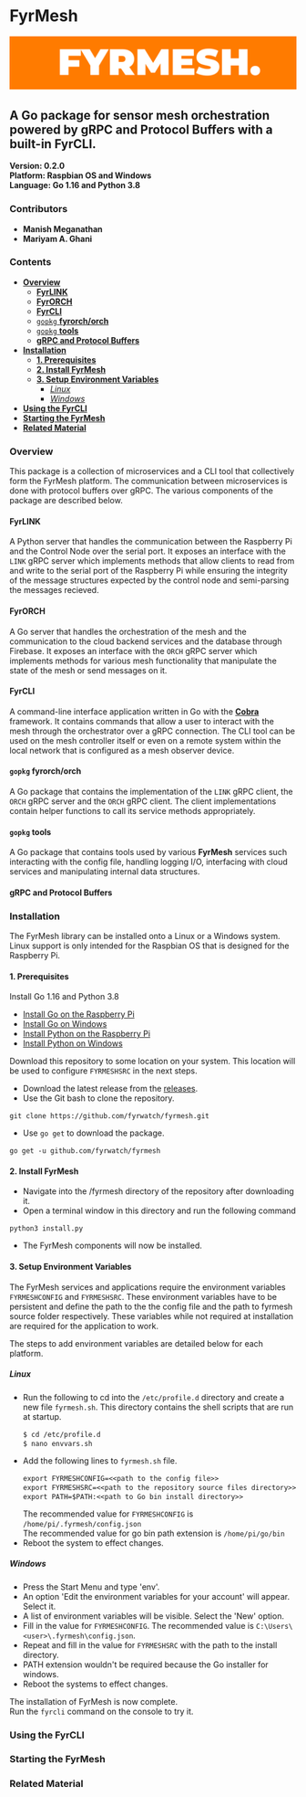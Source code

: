 # FyrMesh
![FyrMesh Banner](fyrmesh.png)
## A Go package for sensor mesh orchestration powered by gRPC and Protocol Buffers with a built-in FyrCLI. 

**Version: 0.2.0**  
**Platform: Raspbian OS and Windows**  
**Language: Go 1.16 and Python 3.8**

### **Contributors**
- **Manish Meganathan**
- **Mariyam A. Ghani**

### **Contents**
  - [**Overview**](#overview)
    - [**FyrLINK**](#fyrlink)
    - [**FyrORCH**](#fyrorch)
    - [**FyrCLI**](#fyrcli)
    - [``gopkg`` **fyrorch/orch**](#gopkg-fyrorchorch)
    - [``gopkg`` **tools**](#gopkg-tools)
    - [**gRPC and Protocol Buffers**](#grpc-and-protocol-buffers)
  - [**Installation**](#installation)
    - [**1. Prerequisites**](#1-prerequisites)
    - [**2. Install FyrMesh**](#2-install-fyrmesh)
    - [**3. Setup Environment Variables**](#3-setup-environment-variables)
      - [*Linux*](#linux)
      - [*Windows*](#windows)
  - [**Using the FyrCLI**](#using-the-fyrcli)
  - [**Starting the FyrMesh**](#starting-the-fyrmesh)
  - [**Related Material**](#related-material)

### **Overview**
This package is a collection of microservices and a CLI tool that collectively form the FyrMesh platform. The communication between microservices is done with protocol buffers over gRPC.
The various components of the package are described below.

#### **FyrLINK**  
A Python server that handles the communication between the Raspberry Pi and the Control Node
over the serial port. It exposes an interface with the ``LINK`` gRPC server which implements methods that allow clients to read from and write to the serial port of the Raspberry Pi while ensuring the integrity of the message structures expected by the control node and semi-parsing the messages recieved.

#### **FyrORCH**  
A Go server that handles the orchestration of the mesh and the communication to the cloud backend services and the database through Firebase. It exposes an interface with the ``ORCH`` gRPC server
which implements methods for various mesh functionality that manipulate the state of the mesh or send messages on it.

#### **FyrCLI**  
A command-line interface application written in Go with the [**Cobra**](https://github.com/spf13/cobra) framework. It contains commands that allow a user to interact with the mesh through the orchestrator over a gRPC connection. The CLI tool can be used on the mesh controller itself or even on a remote system within the local network that is configured as a mesh observer device.

#### ``gopkg`` **fyrorch/orch**   
A Go package that contains the implementation of the ``LINK`` gRPC client, the ``ORCH`` gRPC server and the ``ORCH`` gRPC client. The client implementations contain helper functions to call its service methods appropriately.

#### ``gopkg`` **tools**  
A Go package that contains tools used by various **FyrMesh** services such interacting with the config file, handling logging I/O, interfacing with cloud services and manipulating internal data structures.

#### gRPC and Protocol Buffers

### **Installation**
The FyrMesh library can be installed onto a Linux or a Windows system. Linux support is only intended for the Raspbian OS that is designed for the Raspberry Pi.  

#### 1. Prerequisites
Install Go 1.16 and Python 3.8
   - [Install Go on the Raspberry Pi](https://www.jeremymorgan.com/tutorials/raspberry-pi/install-go-raspberry-pi/)
   - [Install Go on Windows](https://golang.org/doc/install)
   - [Install Python on the Raspberry Pi](https://projects.raspberrypi.org/en/projects/generic-python-install-python3#:~:text=Open%20your%20web%20browser%20and,a%20download%20will%20start%20automatically.)
   - [Install Python on Windows](https://realpython.com/installing-python/)


Download this repository to some location on your system. This location will be used to configure ``FYRMESHSRC`` in the next steps.
   - Download the latest release from the [releases](https://github.com/fyrwatch/fyrmesh/releases).
   - Use the Git bash to clone the repository.  
  ``` 
  git clone https://github.com/fyrwatch/fyrmesh.git 
  ```
   - Use ``go get`` to download the package.
  ```
  go get -u github.com/fyrwatch/fyrmesh
  ```

#### 2. Install FyrMesh
- Navigate into the /fyrmesh directory of the repository after downloading it.
- Open a terminal window in this directory and run the following command
```
python3 install.py
```
- The FyrMesh components will now be installed.

#### 3. Setup Environment Variables 
The FyrMesh services and applications require the environment variables ``FYRMESHCONFIG`` and ``FYRMESHSRC``. These environment variables have to be persistent and define the path to the the config file and the path to fyrmesh source folder respectively. These variables while not required at installation are required for the application to work.

The steps to add environment variables are detailed below for each platform.

##### Linux
- Run the following to cd into the ``/etc/profile.d`` directory and create a new file ``fyrmesh.sh``. This directory contains the shell scripts that are run at startup.
  ```
  $ cd /etc/profile.d
  $ nano envvars.sh
  ``` 
- Add the following lines to ``fyrmesh.sh`` file.
  ```
  export FYRMESHCONFIG=<<path to the config file>>
  export FYRMESHSRC=<<path to the repository source files directory>>
  export PATH=$PATH:<<path to Go bin install directory>>
  ``` 
  The recommended value for ``FYRMESHCONFIG`` is ``/home/pi/.fyrmesh/config.json``  
  The recommended value for go bin path extension is ``/home/pi/go/bin``
- Reboot the system to effect changes.

##### Windows
- Press the Start Menu and type 'env'. 
- An option 'Edit the environment variables for your account' will appear. Select it.
- A list of environment variables will be visible. Select the 'New' option.
- Fill in the value for ``FYRMESHCONFIG``. The recommended value is ``C:\Users\<user>\.fyrmesh\config.json``.
- Repeat and fill in the value for ``FYRMESHSRC`` with the path to the install directory.
- PATH extension wouldn't be required because the Go installer for windows.
- Reboot the systems to effect changes.

The installation of FyrMesh is now complete.  
Run the ``fyrcli`` command on the console to try it.

### Using the FyrCLI

### Starting the FyrMesh

### Related Material
